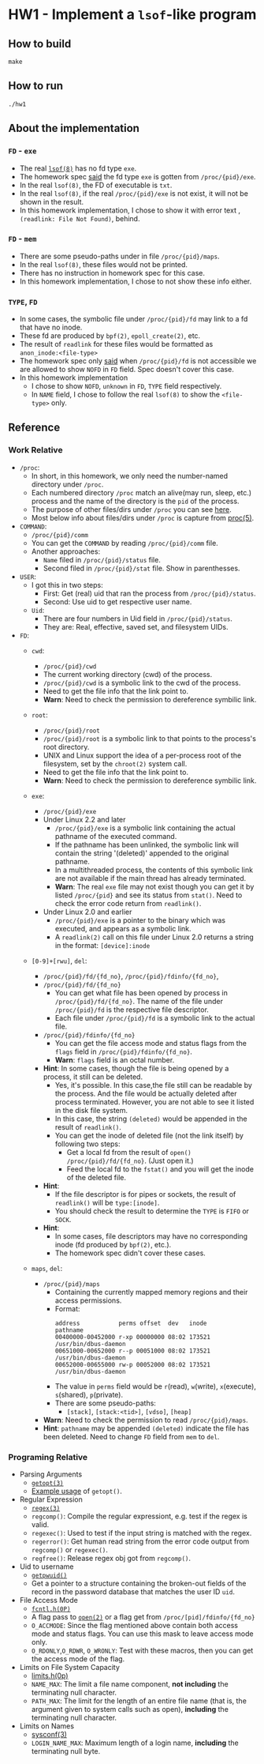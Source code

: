 # HW1 - Implement a `lsof`-like program

## How to build
```
make
```

## How to run
```
./hw1
```

## About the implementation
### `FD` - `exe`
* The real [`lsof(8)`](https://linux.die.net/man/8/lsof) has no fd type `exe`.
* The homework spec [said](Spec.md#L43) the fd type `exe` is gotten from `/proc/{pid}/exe`.
* In the real `lsof(8)`, the FD of executable is `txt`.
* In the real `lsof(8)`, if the real `/proc/{pid}/exe` is not exist, it will not be shown in the result.
* In this homework implementation, I chose to show it with error text ,` (readlink: File Not Found)`, behind.

### `FD` - `mem`
* There are some pseudo-paths under in file `/proc/{pid}/maps`.
* In the real `lsof(8)`, these files would not be printed.
* There has no instruction in homework spec for this case.
* In this homework implementation, I chose to not show these info either.

### `TYPE`, `FD`
* In some cases, the symbolic file under `/proc/{pid}/fd` may link to a fd that have no inode.
* These fd are produced by `bpf(2)`, `epoll_create(2)`, etc.
* The result of `readlink` for these files would be formatted as  
    `anon_inode:<file-type>`
* The homework spec only [said](Spec.md#51) when `/proc/{pid}/fd` is not accessible we are allowed to show `NOFD` in `FD` field. Spec doesn't cover this case.
* In this homework implementation
    * I chose to show `NOFD`, `unknown` in `FD`, `TYPE` field respectively.
    * In `NAME`  field, I chose to follow the real `lsof(8)` to show the `<file-type>` only.


## Reference
### Work Relative
* `/proc`:
    * In short, in this homework, we only need the number-named directory under `/proc`.
    * Each numbered directory `/proc` match an alive(may run, sleep, etc.) process and the name of the directory is the `pid` of the process.
    * The purpose of other files/dirs under `/proc` you can see [here](https://tldp.org/LDP/Linux-Filesystem-Hierarchy/html/proc.html).
    * Most below info about files/dirs under `/proc` is capture from [proc(5)](https://man7.org/linux/man-pages/man5/procfs.5.html).
* `COMMAND`:
    * `/proc/{pid}/comm`
    * You can get the `COMMAND` by reading `/proc/{pid}/comm` file.
    * Another approaches: 
        * `Name` filed in `/proc/{pid}/status` file.
        * Second filed in `/proc/{pid}/stat` file. Show in parenthesses. 
* `USER`:
    * I got this in two steps:
        * First: Get (real) uid that ran the process from `/proc/{pid}/status`.
        * Second: Use uid to get respective user name.
    * `Uid`:
        * There are four numbers in Uid field in `/proc/{pid}/status`.
        * They are: Real, effective, saved set, and filesystem UIDs.
* `FD`:
    * `cwd`: 
        * `/proc/{pid}/cwd`
        * The current working directory (cwd) of the process.
        * `/proc/{pid}/cwd` is a symbolic link to the cwd of the process.
        * Need to get the file info that the link point to.
        * **Warn**: Need to check the permission to dereference symbilic link.
    * `root`: 
        * `/proc/{pid}/root`
        * `/proc/{pid}/root` is a symbolic link to that points to the process's root directory.
        * UNIX and Linux support the idea of a per-process root of the filesystem, set by the `chroot(2)` system call.
        * Need to get the file info that the link point to.
        * **Warn**: Need to check the permission to dereference symbilic link.
    * `exe`: 
        * `/proc/{pid}/exe`
        * Under Linux 2.2 and later
            * `/proc/{pid}/exe` is a symbolic link containing the actual pathname of the executed command.
            * If the pathname has been unlinked, the symbolic link will contain the string '(deleted)' appended to the original pathname.
            * In a multithreaded process, the contents of this symbolic link are not available if the main thread has already terminated.
            * **Warn**: The real `exe` file may not exist though you can get it by listed `/proc/{pid}` and see its status from `stat()`. Need to check the error code return from `readlink()`.
        * Under Linux 2.0 and earlier
            * `/proc/{pid}/exe` is a pointer to the binary which was executed, and appears as a symbolic link.
            * A `readlink(2)` call on this file under Linux 2.0 returns a string in the format: 
                `[device]:inode`
    * `[0-9]+[rwu]`, `del`:
        * `/proc/{pid}/fd/{fd_no}`, `/proc/{pid}/fdinfo/{fd_no}`, 
        * `/proc/{pid}/fd/{fd_no}`
            * You can get what file has been opened by process in `/proc/{pid}/fd/{fd_no}`. The name of the file under `/proc/{pid}/fd` is the respective file descriptor.
            * Each file under `/proc/{pid}/fd` is a symbolic link to the actual file.
        * `/proc/{pid}/fdinfo/{fd_no}`
            * You can get the file access mode and status flags from the `flags` field in `/proc/{pid}/fdinfo/{fd_no}`.
            * **Warn**: `flags` field is an octal number.
        * **Hint**: In some cases, though the file is being opened by a process, it still can be deleted.
            * Yes, it's possible. In this case,the file still can be readable by the process. And the file would be actually deleted after process terminated. However, you are not able to see it listed in the disk file system.
            * In this case, the string `(deleted)` would be appended in the result of `readlink()`.
            * You can get the inode of deleted file (not the link itself) by following two steps:
                * Get a local fd from the result of `open()` `/proc/{pid}/fd/{fd_no}`. (Just open it.)
                * Feed the local fd to the `fstat()` and you will get the inode of the deleted file.
        * **Hint**: 
            * If the file descriptor is for pipes or sockets, the result of `readlink()` will be 
                `type:[inode]`.
            * You should check the result to determine the `TYPE` is `FIFO` or `SOCK`.
        * **Hint**: 
            * In some cases, file descriptors may have no corresponding inode (fd produced by `bpf(2)`, etc.).
            * The homework spec didn't cover these cases.

    * `maps`, `del`:
        * `/proc/{pid}/maps`
            * Containing the currently mapped memory regions and their access permissions.
            * Format: 
                ```
                address           perms offset  dev   inode       pathname
                00400000-00452000 r-xp 00000000 08:02 173521      /usr/bin/dbus-daemon
                00651000-00652000 r--p 00051000 08:02 173521      /usr/bin/dbus-daemon
                00652000-00655000 rw-p 00052000 08:02 173521      /usr/bin/dbus-daemon
                ```
            * The value in `perms` field would be `r`(read), `w`(write), `x`(execute), `s`(shared), `p`(private).
            * There are some pseudo-paths:
                * `[stack]`, `[stack:<tid>]`, `[vdso]`, `[heap]`
        * **Warn**: Need to check the permission to read `/proc/{pid}/maps`.
        * **Hint**: `pathname` may be appended `(deleted)` indicate the file has been deleted. Need to change `FD` field from `mem` to `del`.

### Programing Relative
* Parsing Arguments
    * [`getopt(3)`](https://man7.org/linux/man-pages/man3/getopt.3.html)
    * [Example usage](https://www.gnu.org/software/libc/manual/html_node/Example-of-Getopt.html) of `getopt()`.
* Regular Expression
    * [`regex(3)`](https://man7.org/linux/man-pages/man3/regex.3.html)
    * `regcomp()`: Compile the regular expressiont, e.g. test if the regex is valid.
    * `regexec()`: Used to test if the input string is matched with the regex.
    * `regerror()`: Get human read string from the error code output from `regcomp()` or `regexec()`.
    * `regfree()`: Release regex obj got from `regcomp()`.
* Uid to username
    * [`getpwuid()`](https://linux.die.net/man/3/getpwuid)
    * Get a pointer to a structure containing the broken-out fields of the record in the password database that matches the user ID `uid`.
* File Access Mode
    * [`fcntl.h(0P)`](https://man7.org/linux/man-pages/man0/fcntl.h.0p.html)
    * A flag pass to [`open(2)`](https://man7.org/linux/man-pages/man2/open.2.html) or a flag get from `/proc/[pid]/fdinfo/{fd_no}`
    * `O_ACCMODE`: Since the flag mentioned above contain both access mode and status flags. You can use this mask to leave access mode only.
    * `O_RDONLY`,`O_RDWR`, `O_WRONLY`: Test with these macros, then you can get the access mode of the flag.
* Limits on File System Capacity
    * [limits.h(0p)](https://man7.org/linux/man-pages/man0/limits.h.0p.html)
    * `NAME_MAX`: The limit a file name component, **not including** the terminating null character.
    * `PATH_MAX`: The limit for the length of an entire file name (that is, the argument given to system calls such as open), **including** the terminating null character.
* Limits on Names
    * [sysconf(3)](https://man7.org/linux/man-pages/man3/sysconf.3.html)
    * `LOGIN_NAME_MAX`: Maximum length of a login name, **including** the terminating null byte.